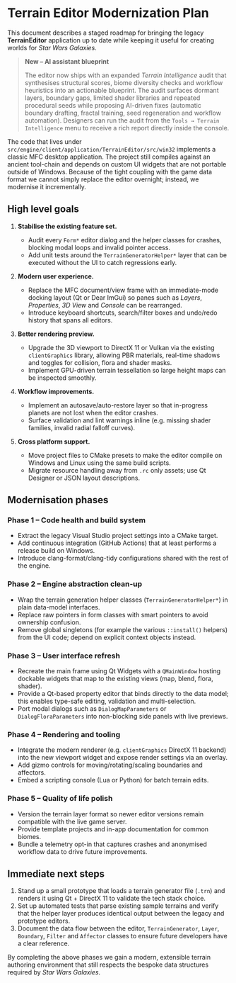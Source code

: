 # Terrain Editor Modernization Plan

This document describes a staged roadmap for bringing the legacy **TerrainEditor**
application up to date while keeping it useful for creating worlds for *Star Wars
Galaxies*.

> **New – AI assistant blueprint**
> 
> The editor now ships with an expanded *Terrain Intelligence* audit that
> synthesises structural scores, biome diversity checks and workflow heuristics
> into an actionable blueprint.  The audit surfaces dormant layers, boundary
> gaps, limited shader libraries and repeated procedural seeds while proposing
> AI-driven fixes (automatic boundary drafting, fractal training, seed
> regeneration and workflow automation).  Designers can run the audit from the
> `Tools → Terrain Intelligence` menu to receive a rich report directly inside
> the console.

The code that lives under `src/engine/client/application/TerrainEditor/src/win32`
implements a classic MFC desktop application.  The project still compiles
against an ancient tool-chain and depends on custom UI widgets that are not
portable outside of Windows.  Because of the tight coupling with the game data
format we cannot simply replace the editor overnight; instead, we modernise it
incrementally.

## High level goals

1. **Stabilise the existing feature set.**
   - Audit every `Form*` editor dialog and the helper classes for crashes,
     blocking modal loops and invalid pointer access.
   - Add unit tests around the `TerrainGeneratorHelper*` layer that can be
     executed without the UI to catch regressions early.

2. **Modern user experience.**
   - Replace the MFC document/view frame with an immediate-mode docking layout
     (Qt or Dear ImGui) so panes such as *Layers*, *Properties*, *3D View* and
     *Console* can be rearranged.
   - Introduce keyboard shortcuts, search/filter boxes and undo/redo history that
     spans all editors.

3. **Better rendering preview.**
   - Upgrade the 3D viewport to DirectX 11 or Vulkan via the existing
     `clientGraphics` library, allowing PBR materials, real-time shadows and
     toggles for collision, flora and shader masks.
   - Implement GPU-driven terrain tessellation so large height maps can be
     inspected smoothly.

4. **Workflow improvements.**
   - Implement an autosave/auto-restore layer so that in-progress planets are not
     lost when the editor crashes.
   - Surface validation and lint warnings inline (e.g. missing shader families,
     invalid radial falloff curves).

5. **Cross platform support.**
   - Move project files to CMake presets to make the editor compile on Windows
     and Linux using the same build scripts.
   - Migrate resource handling away from `.rc` only assets; use Qt Designer or
     JSON layout descriptions.

## Modernisation phases

### Phase 1 – Code health and build system

* Extract the legacy Visual Studio project settings into a CMake target.
* Add continuous integration (GitHub Actions) that at least performs a release
  build on Windows.
* Introduce clang-format/clang-tidy configurations shared with the rest of the
  engine.

### Phase 2 – Engine abstraction clean-up

* Wrap the terrain generation helper classes (`TerrainGeneratorHelper*`) in
  plain data-model interfaces.
* Replace raw pointers in form classes with smart pointers to avoid ownership
  confusion.
* Remove global singletons (for example the various `::install()` helpers) from
  the UI code; depend on explicit context objects instead.

### Phase 3 – User interface refresh

* Recreate the main frame using Qt Widgets with a `QMainWindow` hosting
  dockable widgets that map to the existing views (map, blend, flora, shader).
* Provide a Qt-based property editor that binds directly to the data model; this
  enables type-safe editing, validation and multi-selection.
* Port modal dialogs such as `DialogMapParameters` or `DialogFloraParameters`
  into non-blocking side panels with live previews.

### Phase 4 – Rendering and tooling

* Integrate the modern renderer (e.g. `clientGraphics` DirectX 11 backend) into
  the new viewport widget and expose render settings via an overlay.
* Add gizmo controls for moving/rotating/scaling boundaries and affectors.
* Embed a scripting console (Lua or Python) for batch terrain edits.

### Phase 5 – Quality of life polish

* Version the terrain layer format so newer editor versions remain compatible
  with the live game server.
* Provide template projects and in-app documentation for common biomes.
* Bundle a telemetry opt-in that captures crashes and anonymised workflow data
  to drive future improvements.

## Immediate next steps

1. Stand up a small prototype that loads a terrain generator file (`.trn`) and
   renders it using Qt + DirectX 11 to validate the tech stack choice.
2. Set up automated tests that parse existing sample terrains and verify that
   the helper layer produces identical output between the legacy and prototype
   editors.
3. Document the data flow between the editor, `TerrainGenerator`, `Layer`,
   `Boundary`, `Filter` and `Affector` classes to ensure future developers have a
   clear reference.

By completing the above phases we gain a modern, extensible terrain authoring
environment that still respects the bespoke data structures required by *Star
Wars Galaxies*.
